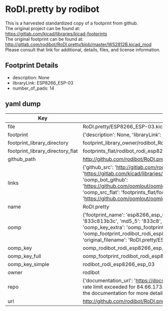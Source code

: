 # RoDI.pretty by rodibot  
This is a harvested standardized copy of a footprint from github.  
The original project can be found at:  
https://gitlab.com/kicad/libraries/kicad-footprints  
The original footprint can be found at:
http://gitlab.com/rodibot/RoDI.pretty/blob/master/WS2812B.kicad_mod
Please consult that link for additional, details, files, and license information.  
## Footprint Details
* description: None  
* libraryLink: ESP8266_ESP-03  
* number_of_pads: 14  
## yaml dump  
| Key | Value |  
| --- | --- |  
| file | RoDI.pretty/ESP8266_ESP-03.kicad_mod |  
| footprint | {'description': None, 'libraryLink': 'ESP8266_ESP-03', 'number_of_pads': 14} |  
| footprint_library_directory | footprint_library_owner/rodibot_RoDI.pretty |  
| footprint_library_directory_flat | footprints_flat/rodibot_rodi_esp8266_esp_03/working |  
| github_path | http://github.com/rodibot/RoDI.pretty/blob/master/ESP8266_ESP-03.kicad_mod |  
| links | {'github_src': 'http://gitlab.com/rodibot/RoDI.pretty/blob/master/WS2812B.kicad_mod', 'github_src_repo': 'https://gitlab.com/kicad/libraries/kicad-footprints', 'oomp_bot': 'footprints/rodibot_rodi_esp8266_esp_03/working', 'oomp_bot_github': 'https://github.com/oomlout/oomlout_oomp_footprint_bot/tree/main/footprints/rodibot_rodi_esp8266_esp_03/working', 'oomp_src_flat': 'footprints_flat/footprints_flat/rodibot_rodi_esp8266_esp_03/working', 'oomp_src_flat_github': 'https://github.com/oomlout/oomlout_oomp_footprint_src/tree/main/footprints_flat/rodibot_rodi_esp8266_esp_03/working'} |  
| name | RoDI.pretty |  
| oomp | {'footprint_name': 'esp8266_esp_03', 'library_name': 'rodi', 'md5': '833c813b3cb121179d289548fae5982f', 'md5_10': '833c813b3c', 'md5_5': '833c8', 'md5_6': '833c81', 'oomp_key': 'oomp_rodibot_rodi_esp8266_esp_03', 'oomp_key_extra': 'oomp_footprint_rodibot_rodi_esp8266_esp_03', 'oomp_key_full': 'oomp_footprint_rodibot_rodi_esp8266_esp_03_833c81', 'oomp_key_simple': 'rodibot_rodi_esp8266_esp_03', 'original_filename': 'RoDI.pretty/ESP8266_ESP-03.kicad_mod', 'owner_name': 'rodibot'} |  
| oomp_key | oomp_rodibot_rodi_esp8266_esp_03 |  
| oomp_key_full | oomp_footprint_rodibot_rodi_esp8266_esp_03 |  
| oomp_key_simple | rodibot_rodi_esp8266_esp_03 |  
| owner | rodibot |  
| repo | {'documentation_url': 'https://docs.github.com/rest/overview/resources-in-the-rest-api#rate-limiting', 'message': "API rate limit exceeded for 84.66.173.59. (But here's the good news: Authenticated requests get a higher rate limit. Check out the documentation for more details.)"} |  
| url | http://github.com/rodibot/RoDI.pretty |  

